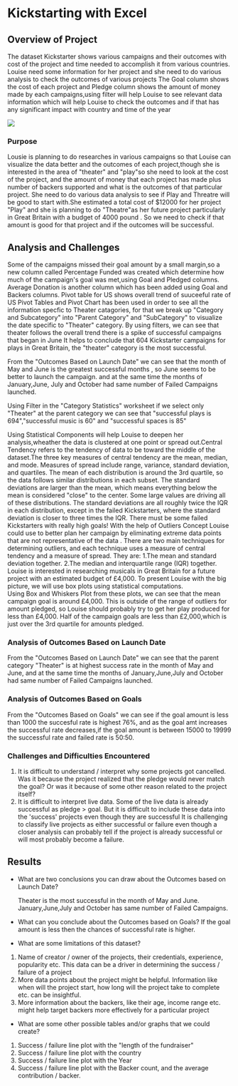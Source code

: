 # Kickstarting with Excel


## Overview of Project
The dataset Kickstarter shows various campaigns and their outcomes with cost of the project and time needed to accomplish it from various countries.
Louise need some information for her project and she need to do various analysis to check the outcomes of various projects
The Goal column shows the cost of each project and Pledge column shows the
amount of money made by each campaigns,using filter will help Louise to see relevant data information
which will help Louise to check the outcomes and if that has any significant impact with country and time of the year

![](Images/Picture1.png?raw=true)


### Purpose
Lousie  is planning to  do researches in various campaigns so that Louise can visualize the data better and the outcomes of each project,though she is interested
in the area of "theater" and "play"so she need to look at the cost of the project, and the amount of money that each project has made plus number of backers supported
and what is the outcomes of that particular project.
She need to do various data analysis to see if Play and Threatre will be
good to start with.She estimated  a total cost of $12000 for  her project "Play" and she
is planning to do "Theatre"as her future project particularly in Great Britain with a budget of 4000 pound .
So we need to check if that amount is good for that project and if the outcomes will be successful. 


## Analysis and Challenges
Some of the campaigns missed their goal amount by a small margin,so a new column called Percentage Funded was created which determine how much of the  campaign's goal
was met,using Goal and Pledged columns.
Average Donation is another column which has been added using Goal and Backers columns.
Pivot table for US shows overall trend of suuceeful rate of US
Pivot Tables and Pivot Chart has been used in order to see  all the information specfic to Theater catagories, for that we break up "Category and Subcategory" into "Parent Category" 
and "SubCategory" to visualize the date specific to "Theater" category.
By using filters, we can see that theater follows the overall trend there is a spike of successful campaigns that began in June
It helps to conclude that 604 Kickstarter campaigns
for plays in Great Britain, the "theater" category is the most successful.

From the "Outcomes Based on Launch Date" we can see that the month of  May and June is the  greatest successful months ,
so June seems to be better to launch the campaign. and at the same time the months of January,June,
July and October  had same number of Failed Campaigns launched.

Using Filter in the "Category Statistics" worksheet if we select only "Theater" at the parent category we can see that "successful plays is 694","successful music is 60" and 
"successful spaces is 85"

Using Statistical Components will help Louise to deepen her analysis,wheather the data is clustered at one point or spread out.Central Tendency refers to the tendency
of data to be toward the middle of the dataset.The three key measures of central tendency are the mean, median, and mode.
Measures of spread include range, variance, standard deviation, and quartiles. 
The mean of each distribution is around the 3rd quartile, so the data follows similar distributions in each subset.
The standard deviations are larger than the mean, which means everything below the mean is considered "close" to the center.
Some large values are driving all of these distributions. The standard deviations are all roughly twice the IQR in each distribution, except in the failed Kickstarters,
where the standard deviation is closer to three times the IQR. 
There must be some failed Kickstarters with really high goals!
With the help of Outliers Concept Louise could use to better plan her campaign by eliminating extreme data points that are not representative of the data . 
There are two main techniques for determining outliers, and each technique uses a measure of central tendency and a measure of spread.
They are:
    1.The mean and standard deviation together.
    2.The median and interquartile range (IQR) together.
Louise is interested in researching musicals in Great Britain for a future project with an estimated budget of £4,000.
To present Louise with the big picture, we will use box plots using statistical computations.  
Using Box and Whiskers Plot  from these plots, we can see that the mean campaign goal is around £4,000.
This is outside of the range of outliers for amount pledged, so Louise should probably try to get her play produced for less than £4,000. 
Half of the campaign goals are less than £2,000,which is just over the 3rd quartile for amounts pledged.  
 
    



### Analysis of Outcomes Based on Launch Date

From the "Outcomes Based on Launch Date" we can see that the parent category "Theater" is at highest success rate in the month of May and June,
and at the same time the months of January,June,July and October  had same number of Failed Campaigns launched.

### Analysis of Outcomes Based on Goals
From the "Outcomes Based on Goals" we can see if the goal amount is less than 1000 the succesful rate is highest 76%,
and as the goal amt increases the successful rate decreases,if the goal amount is between 15000 to 19999 the successful rate and failed rate is 50:50.
 

### Challenges and Difficulties Encountered
1. It is difficult to understand / interpret why some projects got cancelled. Was it because the project realized that the pledge would never match the goal? Or was it because of some other reason related to the project itself?
2. It is difficult to interpret live data. Some of the live data is already successful as pledge > goal. But it is difficult to include these data into the 'success' projects even though they are successful
It is challenging to classify live projects as either successful or failure even though a closer analysis can probably tell if the project is already successful or will most probably become a failure.



## Results

- What are two conclusions you can draw about the Outcomes based on Launch Date?

   Theater is the most successful in the month of May and June.
   January,June,July and October has same number of Failed Campaigns.

- What can you conclude about the Outcomes based on Goals?
  If the goal amount is less then the chances of successful rate is higher. 

- What are some limitations of this dataset?

1. Name of creator / owner of the projects, their credentials, experience, popularity etc. This data can be a driver in determining the success / failure of a project
2. More data points about the project might be helpful. Information like when will the project start, how long will the project take to complete etc. can be insightful.
3. More information about the backers, like their age, income range etc. might help target backers more effectively for a particular project

- What are some other possible tables and/or graphs that we could create?
1. Success / failure line plot with the "length of the fundraiser"
2. Success / failure line plot with the country
3. Success / failure line plot with the Year
4. Success / failure line plot with the Backer count, and the average contribution / backer.


